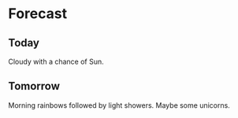 # Forecast

## Today

Cloudy with a chance of Sun.

## Tomorrow

Morning rainbows followed by light showers.
Maybe some unicorns.
